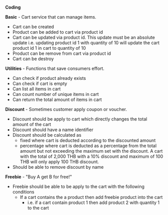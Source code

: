 **Coding**

**Basic** - Cart service that can manage items.
* Cart can be created
* Product can be added to cart via product id
* Cart can be updated via product id. This update must be an absolute update
i.e. updating product id 1 with quantity of 10 will update the cart product id 1 in cart to quantity of 10
* Product can be remove from cart via product id
* Cart can be destroy

**Utilities** - Functions that save consumers effort.
* Can check if product already exists
* Can check if cart is empty
* Can list all items in cart
* Can count number of unique items in cart
* Can return the total amount of items in cart

**Discount** - Sometimes customer apply coupon or voucher.
* Discount should be apply to cart which directly changes the total amount of the cart
* Discount should have a name identifier
* Discount should be calculated as
    * fixed where cart is deducted according to the discounted amount
    * percentage where cart is deducted as a percentage from the total amount but not exceeding the maximum set with the discount.
    A cart with the total of 2,000 THB with a 10% discount and maximum of 100 THB will only apply 100 THB discount.
* Should be able to remove discount by name

**Freebie** - "Buy A get B for free!"
* Freebie should be able to be apply to the cart with the following conditions
    * If a cart contains the a product then add freebie product into the cart
        * i.e. if a cart contain product 1 then add product 2 with quantity 1 to the cart